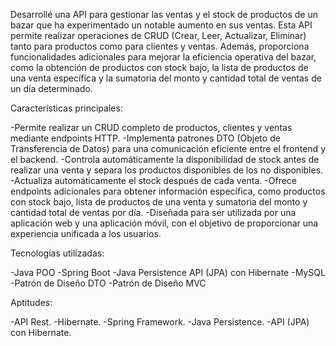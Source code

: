 Desarrollé una API para gestionar las ventas y el stock de productos de un bazar que ha experimentado un notable aumento en sus ventas. 
Esta API permite realizar operaciones de CRUD (Crear, Leer, Actualizar, Eliminar) tanto para productos como para clientes y ventas. 
Además, proporciona funcionalidades adicionales para mejorar la eficiencia operativa del bazar, como la obtención de productos con stock bajo, 
la lista de productos de una venta específica y la sumatoria del monto y cantidad total de ventas de un día determinado.

Características principales:

-Permite realizar un CRUD completo de productos, clientes y ventas mediante endpoints HTTP.
-Implementa patrones DTO (Objeto de Transferencia de Datos) para una comunicación eficiente entre el frontend y el backend.
-Controla automáticamente la disponibilidad de stock antes de realizar una venta y separa los productos disponibles de los no disponibles.
-Actualiza automáticamente el stock después de cada venta.
-Ofrece endpoints adicionales para obtener información específica, como productos con stock bajo, lista de productos de una venta y sumatoria del monto y cantidad total de ventas por día.
-Diseñada para ser utilizada por una aplicación web y una aplicación móvil, con el objetivo de proporcionar una experiencia unificada a los usuarios.

Tecnologías utilizadas:

-Java POO
-Spring Boot
-Java Persistence API (JPA) con Hibernate
-MySQL
-Patrón de Diseño DTO
-Patrón de Diseño MVC

Aptitudes:

-API Rest.
-Hibernate.
-Spring Framework.
-Java Persistence. 
-API (JPA) con Hibernate.
